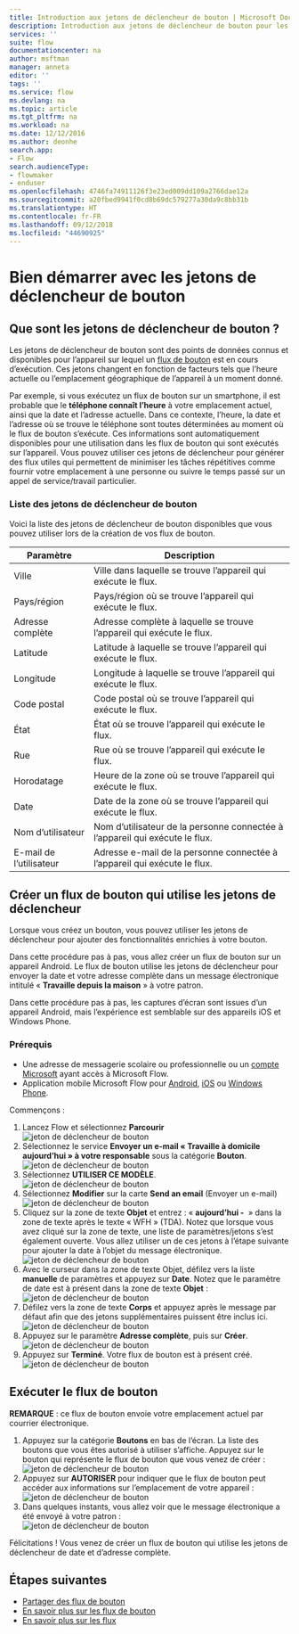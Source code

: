 ```yaml
---
title: Introduction aux jetons de déclencheur de bouton | Microsoft Docs
description: Introduction aux jetons de déclencheur de bouton pour les flux de bouton Microsoft.
services: ''
suite: flow
documentationcenter: na
author: msftman
manager: anneta
editor: ''
tags: ''
ms.service: flow
ms.devlang: na
ms.topic: article
ms.tgt_pltfrm: na
ms.workload: na
ms.date: 12/12/2016
ms.author: deonhe
search.app:
- Flow
search.audienceType:
- flowmaker
- enduser
ms.openlocfilehash: 4746fa74911126f3e23ed009dd109a2766dae12a
ms.sourcegitcommit: a20fbed9941f0cd8b69dc579277a30da9c8bb31b
ms.translationtype: HT
ms.contentlocale: fr-FR
ms.lasthandoff: 09/12/2018
ms.locfileid: "44690925"
---
```

# <a name="get-started-with-button-trigger-tokens"></a>Bien démarrer avec les jetons de déclencheur de bouton
## <a name="what-are-button-trigger-tokens"></a>Que sont les jetons de déclencheur de bouton ?
Les jetons de déclencheur de bouton sont des points de données connus et disponibles pour l’appareil sur lequel un [flux de bouton](introduction-to-button-flows.md) est en cours d’exécution. Ces jetons changent en fonction de facteurs tels que l’heure actuelle ou l’emplacement géographique de l’appareil à un moment donné.  

Par exemple, si vous exécutez un flux de bouton sur un smartphone, il est probable que le **téléphone connaît l’heure** à votre emplacement actuel, ainsi que la date et l’adresse actuelle. Dans ce contexte, l’heure, la date et l’adresse où se trouve le téléphone sont toutes déterminées au moment où le flux de bouton s’exécute. Ces informations sont automatiquement disponibles pour une utilisation dans les flux de bouton qui sont exécutés sur l’appareil. Vous pouvez utiliser ces jetons de déclencheur pour générer des flux utiles qui permettent de minimiser les tâches répétitives comme fournir votre emplacement à une personne ou suivre le temps passé sur un appel de service/travail particulier.

### <a name="list-of-button-trigger-tokens"></a>Liste des jetons de déclencheur de bouton
Voici la liste des jetons de déclencheur de bouton disponibles que vous pouvez utiliser lors de la création de vos flux de bouton.

| Paramètre | Description |
| --- | --- |
| Ville |Ville dans laquelle se trouve l’appareil qui exécute le flux. |
| Pays/région |Pays/région où se trouve l’appareil qui exécute le flux. |
| Adresse complète |Adresse complète à laquelle se trouve l’appareil qui exécute le flux. |
| Latitude |Latitude à laquelle se trouve l’appareil qui exécute le flux. |
| Longitude |Longitude à laquelle se trouve l’appareil qui exécute le flux. |
| Code postal |Code postal où se trouve l’appareil qui exécute le flux. |
| État |État où se trouve l’appareil qui exécute le flux. |
| Rue |Rue où se trouve l’appareil qui exécute le flux. |
| Horodatage |Heure de la zone où se trouve l’appareil qui exécute le flux. |
| Date |Date de la zone où se trouve l’appareil qui exécute le flux. |
| Nom d’utilisateur |Nom d’utilisateur de la personne connectée à l’appareil qui exécute le flux. |
| E-mail de l’utilisateur |Adresse e-mail de la personne connectée à l’appareil qui exécute le flux. |

## <a name="create-a-button-flow-that-uses-trigger-tokens"></a>Créer un flux de bouton qui utilise les jetons de déclencheur
Lorsque vous créez un bouton, vous pouvez utiliser les jetons de déclencheur pour ajouter des fonctionnalités enrichies à votre bouton.

Dans cette procédure pas à pas, vous allez créer un flux de bouton sur un appareil Android. Le flux de bouton utilise les jetons de déclencheur pour envoyer la date et votre adresse complète dans un message électronique intitulé « **Travaille depuis la maison** » à votre patron.

Dans cette procédure pas à pas, les captures d’écran sont issues d’un appareil Android, mais l’expérience est semblable sur des appareils iOS et Windows Phone.

### <a name="prerequisites"></a>Prérequis
* Une adresse de messagerie scolaire ou professionnelle ou un [compte Microsoft](https://account.microsoft.com/about?refd=www.microsoft.com) ayant accès à Microsoft Flow.
* Application mobile Microsoft Flow pour [Android](https://aka.ms/flowmobiledocsandroid), [iOS](https://aka.ms/flowmobiledocsios) ou [Windows Phone](https://aka.ms/flowmobilewindows).

Commençons :

1. Lancez Flow et sélectionnez **Parcourir**   
   ![jeton de déclencheur de bouton](./media/introduction-to-button-trigger-tokens/1.png)  
2. Sélectionnez le service **Envoyer un e-mail « Travaille à domicile aujourd’hui » à votre responsable** sous la catégorie **Bouton**.   
   ![jeton de déclencheur de bouton](./media/introduction-to-button-trigger-tokens/2.png)  
3. Sélectionnez **UTILISER CE MODÈLE**.  
   ![jeton de déclencheur de bouton](./media/introduction-to-button-trigger-tokens/3.png)  
4. Sélectionnez **Modifier** sur la carte **Send an email** (Envoyer un e-mail)  
   ![jeton de déclencheur de bouton](./media/introduction-to-button-trigger-tokens/3-5.png)  
5. Cliquez sur la zone de texte **Objet** et entrez : « **aujourd’hui -**  » dans la zone de texte après le texte « WFH » (TDA). Notez que lorsque vous avez cliqué sur la zone de texte, une liste de paramètres/jetons s’est également ouverte. Vous allez utiliser un de ces jetons à l’étape suivante pour ajouter la date à l’objet du message électronique.  
   ![jeton de déclencheur de bouton](./media/introduction-to-button-trigger-tokens/4.png)  
6. Avec le curseur dans la zone de texte Objet, défilez vers la liste **manuelle** de paramètres et appuyez sur **Date**. Notez que le paramètre de date est à présent dans la zone de texte **Objet** :  
   ![jeton de déclencheur de bouton](./media/introduction-to-button-trigger-tokens/6.png)  
7. Défilez vers la zone de texte **Corps** et appuyez après le message par défaut afin que des jetons supplémentaires puissent être inclus ici.  
   ![jeton de déclencheur de bouton](./media/introduction-to-button-trigger-tokens/7.png)  
8. Appuyez sur le paramètre **Adresse complète**, puis sur **Créer**.  
   ![jeton de déclencheur de bouton](./media/introduction-to-button-trigger-tokens/8.png)  
9. Appuyez sur **Terminé**. Votre flux de bouton est à présent créé.  
   ![jeton de déclencheur de bouton](./media/introduction-to-button-trigger-tokens/9.png)  

## <a name="run-the-button-flow"></a>Exécuter le flux de bouton
**REMARQUE** : ce flux de bouton envoie votre emplacement actuel par courrier électronique.  

1. Appuyez sur la catégorie **Boutons** en bas de l’écran. La liste des boutons que vous êtes autorisé à utiliser s’affiche. Appuyez sur le bouton qui représente le flux de bouton que vous venez de créer :  
   ![jeton de déclencheur de bouton](./media/introduction-to-button-trigger-tokens/10.png)  
2. Appuyez sur **AUTORISER** pour indiquer que le flux de bouton peut accéder aux informations sur l’emplacement de votre appareil :  
   ![jeton de déclencheur de bouton](./media/introduction-to-button-trigger-tokens/11.png)  
3. Dans quelques instants, vous allez voir que le message électronique a été envoyé à votre patron :  
   ![jeton de déclencheur de bouton](./media/introduction-to-button-trigger-tokens/12.png)  

Félicitations ! Vous venez de créer un flux de bouton qui utilise les jetons de déclencheur de date et d’adresse complète. 

## <a name="next-steps"></a>Étapes suivantes
* [Partager des flux de bouton](share-buttons.md)
* [En savoir plus sur les flux de bouton](introduction-to-button-flows.md)  
* [En savoir plus sur les flux](guided-learning/get-started.yml?tutorial-step=1)

